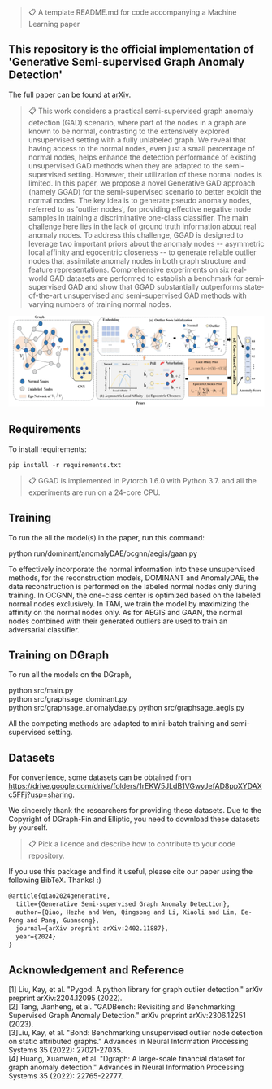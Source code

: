 >📋  A template README.md for code accompanying a Machine Learning paper

This repository is the official implementation of 'Generative Semi-supervised Graph Anomaly Detection'
-
The full paper can be found at [arXiv](https://arxiv.org/abs/2402.11887).

[//]: # ( Optional: include a graphic explaining your approach/main result, bibtex entry, link to demos, blog posts and tutorials)
>📋  This work considers a practical semi-supervised graph anomaly detection (GAD) scenario, where part of the nodes in a graph are known to be normal, contrasting to the extensively explored unsupervised setting with a fully unlabeled graph. We reveal that having access to the normal nodes, even just a small percentage of normal nodes, helps enhance the detection performance of existing unsupervised GAD methods when they are adapted to the semi-supervised setting. However, their utilization of these normal nodes is limited. In this paper, we propose a novel Generative GAD approach (namely GGAD) for the semi-supervised scenario to better exploit the normal nodes. The key idea is to generate pseudo anomaly nodes, referred to as 'outlier nodes', for providing effective negative node samples in training a discriminative one-class classifier. The main challenge here lies in the lack of ground truth information about real anomaly nodes. To address this challenge, GGAD is designed to leverage two important priors about the anomaly nodes -- asymmetric local affinity and egocentric closeness -- to generate reliable outlier nodes that assimilate anomaly nodes in both graph structure and feature representations. Comprehensive experiments on six real-world GAD datasets are performed to establish a benchmark for semi-supervised GAD and show that GGAD substantially outperforms state-of-the-art unsupervised and semi-supervised GAD methods with varying numbers of training normal nodes.

![Framework of GGAD](framework.jpg)
## Requirements

To install requirements:

```setup
pip install -r requirements.txt
```

[//]: # (Describe how to set up the environment, e.g. pip/conda/docker commands, download datasets, etc...)
>📋
GGAD is implemented in Pytorch 1.6.0 with Python 3.7. and all the experiments are run on a 24-core CPU.


## Training 

To run the all the model(s) in the paper, run this command:

python run/dominant/anomalyDAE/ocgnn/aegis/gaan.py


 To effectively incorporate the normal information into these unsupervised methods, for the reconstruction models, DOMINANT and AnomalyDAE, the data reconstruction is performed on the labeled normal nodes only during training. In OCGNN, the one-class center is optimized based on the labeled normal nodes exclusively. In TAM, we train the model by maximizing the affinity on the normal nodes only. As for AEGIS and GAAN, the normal nodes combined with their generated outliers are used to train an adversarial classifier.


## Training on DGraph 

To run all the models on the DGraph, 

python src/main.py  
python src/graphsage_dominant.py  
python src/graphsage_anomalydae.py
python src/graphsage_aegis.py

All the competing methods are adapted to mini-batch training and semi-supervised setting.

## Datasets
For convenience, some datasets can be obtained from https://drive.google.com/drive/folders/1rEKW5JLdB1VGwyJefAD8ppXYDAXc5FFj?usp=sharing.

We sincerely thank the researchers for providing these datasets.
Due to the Copyright of DGraph-Fin and Elliptic, you need to download these datasets by yourself.

>📋  Pick a licence and describe how to contribute to your code repository. 

If you use this package and find it useful, please cite our paper using the following BibTeX. Thanks! :)

```
@article{qiao2024generative,
  title={Generative Semi-supervised Graph Anomaly Detection},
  author={Qiao, Hezhe and Wen, Qingsong and Li, Xiaoli and Lim, Ee-Peng and Pang, Guansong},
  journal={arXiv preprint arXiv:2402.11887},
  year={2024}
}
```

## Acknowledgement and Reference
[1] Liu, Kay, et al. "Pygod: A python library for graph outlier detection." arXiv preprint arXiv:2204.12095 (2022).  \
[2] Tang, Jianheng, et al. "GADBench: Revisiting and Benchmarking Supervised Graph Anomaly Detection." arXiv preprint arXiv:2306.12251 (2023). \
[3]Liu, Kay, et al. "Bond: Benchmarking unsupervised outlier node detection on static attributed graphs." Advances in Neural Information Processing Systems 35 (2022): 27021-27035. \
[4] Huang, Xuanwen, et al. "Dgraph: A large-scale financial dataset for graph anomaly detection." Advances in Neural Information Processing Systems 35 (2022): 22765-22777.
